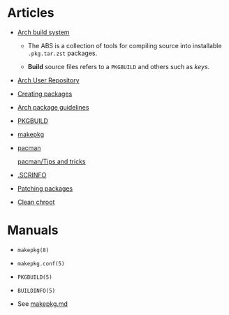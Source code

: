# Articles

- [Arch build
  system](https://wiki.archlinux.org/title/Arch_build_system)

  + The ABS is a collection of tools for compiling source into
    installable `.pkg.tar.zst` packages.

  + **Build** source files refers to a `PKGBUILD` and others such as
    _keys_.

- [Arch User
  Repository](https://wiki.archlinux.org/title/Arch_User_Repository)

- [Creating
  packages](https://wiki.archlinux.org/title/Creating_packages)

- [Arch package
  guidelines](https://wiki.archlinux.org/title/Arch_package_guidelines)

- [PKGBUILD](https://wiki.archlinux.org/title/PKGBUILD)

- [makepkg](https://wiki.archlinux.org/title/makepkg)

- [pacman](https://wiki.archlinux.org/title/Pacman)

  [pacman/Tips and tricks](https://wiki.archlinux.org/title/Pacman/Tips_and_tricks)

- [.SCRINFO](https://wiki.archlinux.org/title/.SRCINFO)

- [Patching
  packages](https://wiki.archlinux.org/title/Patching_packages)

- [Clean
  chroot](https://wiki.archlinux.org/title/DeveloperWiki:Building_in_a_clean_chroot)

# Manuals

- `makepkg(8)`

- `makepkg.conf(5)`

- `PKGBUILD(5)`

- `BUILDINFO(5)`

- See [makepkg.md](package-managament-arch-linux/makepkg.md)

